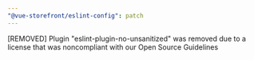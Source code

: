 ```yaml
---
"@vue-storefront/eslint-config": patch
---
```


[REMOVED] Plugin "eslint-plugin-no-unsanitized" was removed due to a license that was noncompliant with our Open Source Guidelines
